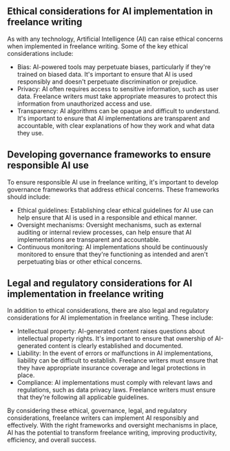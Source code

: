 
Ethical considerations for AI implementation in freelance writing
-----------------------------------------------------------------

As with any technology, Artificial Intelligence (AI) can raise ethical concerns when implemented in freelance writing. Some of the key ethical considerations include:

* Bias: AI-powered tools may perpetuate biases, particularly if they're trained on biased data. It's important to ensure that AI is used responsibly and doesn't perpetuate discrimination or prejudice.
* Privacy: AI often requires access to sensitive information, such as user data. Freelance writers must take appropriate measures to protect this information from unauthorized access and use.
* Transparency: AI algorithms can be opaque and difficult to understand. It's important to ensure that AI implementations are transparent and accountable, with clear explanations of how they work and what data they use.

Developing governance frameworks to ensure responsible AI use
-------------------------------------------------------------

To ensure responsible AI use in freelance writing, it's important to develop governance frameworks that address ethical concerns. These frameworks should include:

* Ethical guidelines: Establishing clear ethical guidelines for AI use can help ensure that AI is used in a responsible and ethical manner.
* Oversight mechanisms: Oversight mechanisms, such as external auditing or internal review processes, can help ensure that AI implementations are transparent and accountable.
* Continuous monitoring: AI implementations should be continuously monitored to ensure that they're functioning as intended and aren't perpetuating bias or other ethical concerns.

Legal and regulatory considerations for AI implementation in freelance writing
------------------------------------------------------------------------------

In addition to ethical considerations, there are also legal and regulatory considerations for AI implementation in freelance writing. These include:

* Intellectual property: AI-generated content raises questions about intellectual property rights. It's important to ensure that ownership of AI-generated content is clearly established and documented.
* Liability: In the event of errors or malfunctions in AI implementations, liability can be difficult to establish. Freelance writers must ensure that they have appropriate insurance coverage and legal protections in place.
* Compliance: AI implementations must comply with relevant laws and regulations, such as data privacy laws. Freelance writers must ensure that they're following all applicable guidelines.

By considering these ethical, governance, legal, and regulatory considerations, freelance writers can implement AI responsibly and effectively. With the right frameworks and oversight mechanisms in place, AI has the potential to transform freelance writing, improving productivity, efficiency, and overall success.
